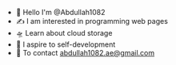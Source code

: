 * 💮 Hello I'm @Abdullah1082
* ✍️ I am interested in programming web pages
* 🛸 Learn about cloud storage
* 💭 I aspire to self-development
* 📧 To contact abdullah1082.ae@gmail.com
